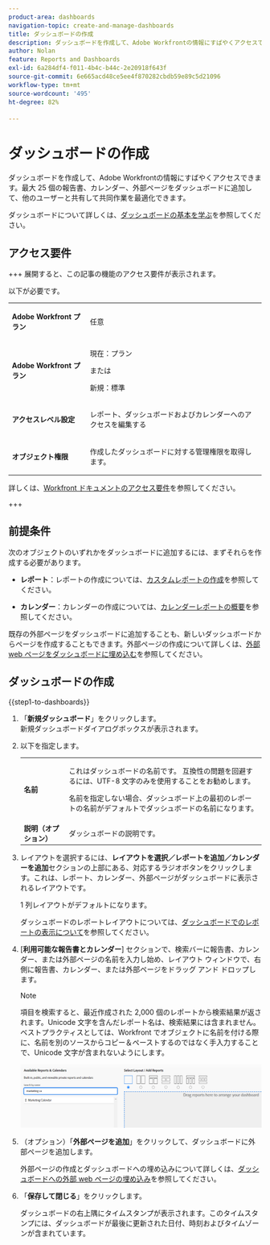 ```yaml
---
product-area: dashboards
navigation-topic: create-and-manage-dashboards
title: ダッシュボードの作成
description: ダッシュボードを作成して、Adobe Workfrontの情報にすばやくアクセスできます。レポート、カレンダー、外部ページをダッシュボードに追加して他の人たちと共有し、最適なコラボレーションを実現できます。
author: Nolan
feature: Reports and Dashboards
exl-id: 6a284df4-f011-4b4c-b44c-2e20918f643f
source-git-commit: 6e665acd48ce5ee4f870282cbdb59e89c5d21096
workflow-type: tm+mt
source-wordcount: '495'
ht-degree: 82%

---
```


# ダッシュボードの作成

<!--Audited: 01/2025-->

ダッシュボードを作成して、Adobe Workfrontの情報にすばやくアクセスできます。最大 25 個の報告書、カレンダー、外部ページをダッシュボードに追加して、他のユーザーと共有して共同作業を最適化できます。

ダッシュボードについて詳しくは、[ダッシュボードの基本を学ぶ](../../../reports-and-dashboards/dashboards/understanding-dashboards/get-started-dashboards.md)を参照してください。

## アクセス要件

+++ 展開すると、この記事の機能のアクセス要件が表示されます。

以下が必要です。

<table style="table-layout:auto">
 <col> 
 </col> 
 <col> 
 </col> 
 <tbody> 
  <tr> 
   <td> <p><strong>Adobe Workfront プラン</strong></p> </td> 
   <td>任意</td> 
  </tr> 
  <tr> 
   <td> <p><strong>Adobe Workfront プラン</strong></p> </td> 
   <td> <p>現在：プラン </p>
   または
   <p>新規：標準 </p> </td> 
  </tr> 
  <tr> 
   <td><strong>アクセスレベル設定</strong> </td> 
   <td> <p>レポート、ダッシュボードおよびカレンダーへのアクセスを編集する</p> </td> 
  </tr> 
  <tr> 
   <td> <p><strong>オブジェクト権限</strong> </p> </td> 
   <td> <p>作成したダッシュボードに対する管理権限を取得します。</p> </td> 
  </tr> 
 </tbody> 
</table>

詳しくは、[Workfront ドキュメントのアクセス要件](/help/quicksilver/administration-and-setup/add-users/access-levels-and-object-permissions/access-level-requirements-in-documentation.md)を参照してください。

+++

## 前提条件

次のオブジェクトのいずれかをダッシュボードに追加するには、まずそれらを作成する必要があります。

* **レポート**：レポートの作成については、[カスタムレポートの作成](../../../reports-and-dashboards/reports/creating-and-managing-reports/create-custom-report.md)を参照してください。

* **カレンダー**：カレンダーの作成については、[カレンダーレポートの概要](../../../reports-and-dashboards/reports/calendars/calendar-reports-overview.md)を参照してください。

既存の外部ページをダッシュボードに追加することも、新しいダッシュボードからページを作成することもできます。外部ページの作成について詳しくは、[外部 web ページをダッシュボードに埋め込む](../../../reports-and-dashboards/dashboards/creating-and-managing-dashboards/embed-external-web-page-dashboard.md)を参照してください。

## ダッシュボードの作成

{{step1-to-dashboards}}

1. 「**新規ダッシュボード**」をクリックします。\
   新規ダッシュボードダイアログボックスが表示されます。

1. 以下を指定します。

   <table style="table-layout:auto">
    <col>
    <col>
    <tbody>
     <tr>
      <td role="rowheader"><strong>名前</strong></td>
      <td><p>これはダッシュボードの名前です。 互換性の問題を回避するには、UTF-8 文字のみを使用することをお勧めします。</p><p>名前を指定しない場合、ダッシュボード上の最初のレポートの名前がデフォルトでダッシュボードの名前になります。</p></td>
     </tr>
     <tr>
      <td role="rowheader"><strong>説明（オプション）</strong></td>
      <td>ダッシュボードの説明です。</td>
     </tr>
    </tbody>
   </table>

1. レイアウトを選択するには、**レイアウトを選択／レポートを追加／カレンダーを追加**&#x200B;セクションの上部にある、対応するラジオボタンをクリックします。これは、レポート、カレンダー、外部ページがダッシュボードに表示されるレイアウトです。

   1 列レイアウトがデフォルトになります。

   ダッシュボードのレポートレイアウトについては、[ダッシュボードでのレポートの表示について](../../../reports-and-dashboards/dashboards/understanding-dashboards/understand-how-reports-display-dashboard.md)を参照してください。

   <!--
   Consider adding the information from this article above here, at some point, instead of linking to it.)
   -->

1. [**利用可能な報告書とカレンダー**] セクションで、検索バーに報告書、カレンダー、または外部ページの名前を入力し始め、レイアウト ウィンドウで、右側に報告書、カレンダー、または外部ページをドラッグ アンド ドロップします。

   >[!NOTE]
   >
   >項目を検索すると、最近作成された 2,000 個のレポートから検索結果が返されます。Unicode 文字を含んだレポート名は、検索結果には含まれません。ベストプラクティスとしては、Workfront でオブジェクトに名前を付ける際に、名前を別のソースからコピー＆ペーストするのではなく手入力することで、Unicode 文字が含まれないようにします。

   ![レポートの検索](assets/unshimmed-dashboard-ui.png)

1. （オプション）「**外部ページを追加**」をクリックして、ダッシュボードに外部ページを追加します。

   外部ページの作成とダッシュボードへの埋め込みについて詳しくは、[ダッシュボードへの外部 web ページの埋め込み](../../../reports-and-dashboards/dashboards/creating-and-managing-dashboards/embed-external-web-page-dashboard.md)を参照してください。

1. 「**保存して閉じる**」をクリックします。

   ダッシュボードの右上隅にタイムスタンプが表示されます。このタイムスタンプには、ダッシュボードが最後に更新された日付、時刻およびタイムゾーンが含まれています。
